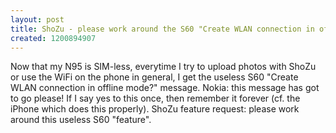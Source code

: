 ```yaml
---
layout: post
title: ShoZu - please work around the S60 "Create WLAN connection in offline mode?"
created: 1200894907
---
```

<p>Now that my N95 is SIM-less, everytime I try to upload photos with ShoZu or use the WiFi on the phone in general, I get the useless S60 &quot;Create WLAN connection in offline mode?&quot; message. Nokia: this message has got to go please! If I say yes to this once, then remember it forever (cf. the iPhone which does this properly). ShoZu feature request: please work around this useless S60 &quot;feature&quot;.</p> 
